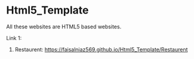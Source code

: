 # Html5_Template

All these websites are HTML5 based websites.

Link 1:
1) Restaurent: https://faisalniaz569.github.io/Html5_Template/Restaurent

